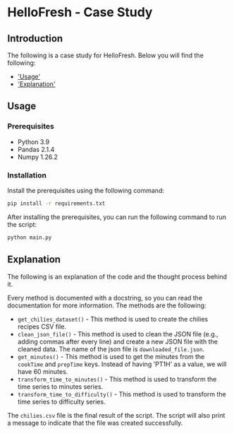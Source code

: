 # HelloFresh - Case Study

## Introduction
The following is a case study for HelloFresh. Below you will find the following:
- ['Usage'](#usage)
- ['Explanation'](#explanation)

## Usage

### Prerequisites

- Python 3.9
- Pandas 2.1.4
- Numpy 1.26.2

### Installation

Install the prerequisites using the following command:

```bash
pip install -r requirements.txt
```
After installing the prerequisites, you can run the following command to run the script:

```bash
python main.py
```

## Explanation

The following is an explanation of the code and the thought process behind it.

Every method is documented with a docstring, so you can read the documentation for more information.
The methods are the following:

- `get_chilies_dataset()` - This method is used to create the chilies recipes CSV file.
- `clean_json_file()` - This method is used to clean the JSON file (e.g., adding commas after every line) and create a new JSON file with the cleaned data. The name of the json file is `downloaded_file.json`.
- `get_minutes()` - This method is used to get the minutes from the `cookTime` and `prepTime` keys. Instead of having 'PT1H' as a value, we will have 60 minutes.
- `transform_time_to_minutes()` - This method is used to transform the time series to minutes series.
- `transform_time_to_difficulty()` - This method is used to transform the time series to difficulty series.

The `chilies.csv` file is the final result of the script. The script will also print a message to indicate that the file was created successfully.